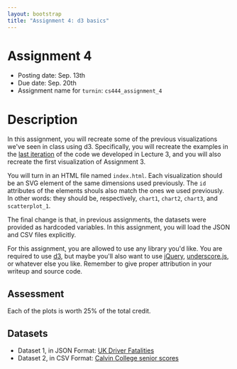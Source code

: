 ```yaml
---
layout: bootstrap
title: "Assignment 4: d3 basics"
---
```


# Assignment 4

- Posting date: Sep. 13th
- Due date: Sep. 20th
- Assignment name for `turnin`: `cs444_assignment_4`


# Description

In this assignment, you will recreate some of the previous
visualizations we've seen in class using d3. Specifically, you will recreate
the examples in the [last iteration](lectures/week3/iteration_8.html) of the
code we developed in Lecture 3, and you will also recreate the first
visualization of Assignment 3.

You will turn in an HTML file named `index.html`. Each visualization
should be an SVG element of the same dimensions used previously. The
`id` attributes of the elements shouls also match the ones we used
previously. In other words: they should be, respectively, `chart1`,
`chart2`, `chart3`, and `scatterplot_1`.

The final change is that, in previous assignments, the datasets were
provided as hardcoded variables. In this assignment, you will load the
JSON and CSV files explicitly.

For this assignment, you are allowed to use any library you'd
like. You are required to use [d3](http://d3js.org), but maybe you'll
also want to use
[jQuery](http://jquery.com/),
[underscore.js](http://underscorejs.org/), or whatever else you like. Remember
to give proper attribution in your writeup and source code.

## Assessment

Each of the plots is worth 25% of the total credit.

## Datasets

- Dataset 1, in JSON Format:
  [UK Driver Fatalities](assignment_4/ukDriverFatalities.json)
- Dataset 2, in CSV Format:
  [Calvin College senior scores](assignment_4/calvinCollegeSeniorScores.csv)


